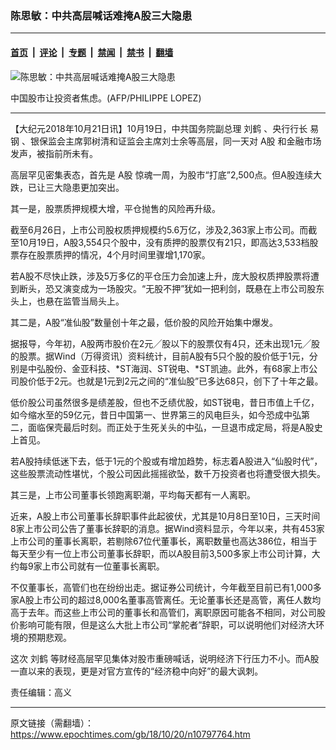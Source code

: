 ### 陈思敏：中共高层喊话难掩A股三大隐患

---

#### [首页](../../../..?n10797764) &nbsp;|&nbsp; [评论](../../../../../epoch-comment?n10797764) &nbsp;|&nbsp; [专题](../../../../../epoch-special?n10797764) &nbsp;|&nbsp; [禁闻](../../../../../epoch-news?n10797764) &nbsp;|&nbsp; [禁书](../../../../../books?n10797764) &nbsp;|&nbsp; [翻墙](https://github.com/gfw-breaker/nogfw/blob/master/README.md?n10797764)


<div><img alt="陈思敏：中共高层喊话难掩A股三大隐患" class="attachment-djy_600_400 size-djy_600_400 wp-post-image" src="https://i.epochtimes.com/assets/uploads/2018/10/gushi.jpg"/>
<div class="caption">
 <p>
  中国股市让投资者焦虑。(AFP/PHILIPPE LOPEZ)
 </p>
</div></div><hr/><div class="post_content" id="artbody" itemprop="articleBody">
 <!-- article content begin -->
 <p>
  【大纪元2018年10月21日讯】10月19日，中共国务院副总理
  <ok href="https://www.epochtimes.com/gb/tag/%E5%88%98%E9%B9%A4.html">
   刘鹤
  </ok>
  、央行行长
  <ok href="https://www.epochtimes.com/gb/tag/%E6%98%93%E9%92%A2.html">
   易钢
  </ok>
  、银保监会主席郭树清和证监会主席刘士余等高层，同一天对
  <ok href="https://www.epochtimes.com/gb/tag/a%E8%82%A1.html">
   A股
  </ok>
  和金融市场发声，被指前所未有。
 </p>
 <p>
  高层罕见密集表态，首先是
  <ok href="https://www.epochtimes.com/gb/tag/a%E8%82%A1.html">
   A股
  </ok>
  惊魂一周，为股市“打底”2,500点。但A股连续大跌，已让三大隐患更加突出。
 </p>
 <p>
  其一是，股票质押规模大增，平仓抛售的风险再升级。
 </p>
 <p>
  截至6月26日，上市公司股权质押规模约5.6万亿，涉及2,363家上市公司。而截至10月19日，A股3,554只个股中，没有质押的股票仅有21只，即高达3,533档股票存在股票质押的情况，4个月时间里骤增1,170家。
 </p>
 <p>
  若A股不尽快止跌，涉及5万多亿的平仓压力会加速上升，庞大股权质押股票将遭到断头，恐又演变成为一场股灾。“无股不押”犹如一把利剑，既悬在上市公司股东头上，也悬在监管当局头上。
 </p>
 <p>
  其二是，A股“准仙股”数量创十年之最，低价股的风险开始集中爆发。
 </p>
 <p>
  据报导，今年初，A股两市股价在2元╱股以下的股票仅有4只，还未出现1元╱股的股票。据Wind（万得资讯）资料统计，目前A股有5只个股的股价低于1元，分别是中弘股份、金亚科技、*ST海润、ST锐电、*ST凯迪。此外，有68家上市公司股价低于2元。也就是1元到2元之间的“准仙股”已多达68只，创下了十年之最。
 </p>
 <p>
  低价股公司虽然很多是绩差股，但也不乏绩优股，如ST锐电，昔日市值上千亿，如今缩水至的59亿元，昔日中国第一、世界第三的风电巨头，如今恐成中弘第二，面临保壳最后时刻。而正处于生死关头的中弘，一旦退市成定局，将是A股史上首见。
 </p>
 <p>
  若A股持续低迷下去，低于1元的个股或有增加趋势，标志着A股进入“仙股时代”，这些股票流动性堪忧，个股公司因此摇摇欲坠，数千万投资者也将遭受很大损失。
 </p>
 <p>
  其三是，上市公司董事长领跑离职潮，平均每天都有一人离职。
 </p>
 <p>
  近来，A股上市公司董事长辞职事件此起彼伏，尤其是10月8日至10日，三天时间8家上市公司公告了董事长辞职的消息。据Wind资料显示，今年以来，共有453家上市公司的董事长离职，若剔除67位代董事长，离职数量也高达386位，相当于每天至少有一位上市公司董事长辞职，而以A股目前3,500多家上市公司计算，大约每9家上市公司就有一位董事长离职。
 </p>
 <p>
  不仅董事长，高管们也在纷纷出走。据证券公司统计，今年截至目前已有1,000多家A股上市公司的超过8,000名董事高管离任。无论董事长还是高管，离任人数均高于去年。而这些上市公司的董事长和高管们，离职原因可能各不相同，对公司股价影响可能有限，但是这么大批上市公司“掌舵者”辞职，可以说明他们对经济大环境的预期悲观。
 </p>
 <p>
  这次
  <ok href="https://www.epochtimes.com/gb/tag/%E5%88%98%E9%B9%A4.html">
   刘鹤
  </ok>
  等财经高层罕见集体对股市重磅喊话，说明经济下行压力不小。而A股一直以来的表现，更是对官方宣传的“经济稳中向好”的最大讽刺。
 </p>
 <p>
  责任编辑：高义
 </p>
 <!-- article content end -->
 <div id="below_article_ad">
 </div>
</div>


---

原文链接（需翻墙）：https://www.epochtimes.com/gb/18/10/20/n10797764.htm